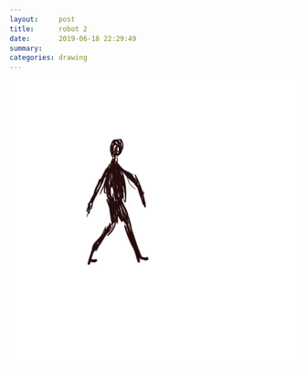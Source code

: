 ```yaml
---
layout:     post
title:      robot 2
date:       2019-06-18 22:29:49
summary:    
categories: drawing
---
```

![robot 2](/images/diary/robot-2.png ".")
